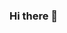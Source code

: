### Hi there 👋

<!--
**mghozyn/mghozyn** is a ✨ _special_ ✨ repository because its `README.md` (this file) appears on your GitHub profile.

Here are some ideas to get you started:

- 🔭 I’m currently working on PT Astra Graphia Information Technology as Mobile Developer
- 🌱 I’m currently learning React Native
- 👯 I’m looking to collaborate on ...
- 🤔 I’m looking for help with ...
- 💬 Ask me about React Native 
- 📫 How to reach me: @mghozyn on Twitter or Telegram
- ⚡ Fun fact: ...
-->
